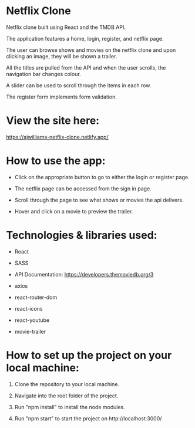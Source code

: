 # Netflix Clone

Netflix clone built using React and the TMDB API.

The application features a home, login, register, and netflix page.

The user can browse shows and movies on the netflix clone and upon clicking an image, they will be shown a trailer.

All the titles are pulled from the API and when the user scrolls, the navigation bar changes colour.

A slider can be used to scroll through the items in each row.

The register form implements form validation.

# View the site here:

https://ajwilliams-netflix-clone.netlify.app/

# How to use the app:

- Click on the appropriate button to go to either the login or register page.

- The netflix page can be accessed from the sign in page.

- Scroll through the page to see what shows or movies the api delivers.

- Hover and click on a movie to preview the trailer.

# Technologies & libraries used:

- React

- SASS

- API Documentation: https://developers.themoviedb.org/3

- axios

- react-router-dom

- react-icons

- react-youtube

- movie-trailer

# How to set up the project on your local machine:

1. Clone the repository to your local machine.

2. Navigate into the root folder of the project.

3. Run "npm install" to install the node modules.

4. Run "npm start" to start the project on http://localhost:3000/
